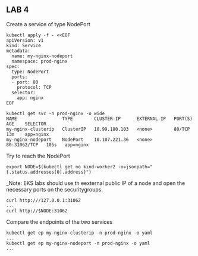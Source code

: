 ## LAB 4
Create a service of type NodePort 
```
kubectl apply -f - <<EOF
apiVersion: v1
kind: Service
metadata:
  name: my-nginx-nodeport
  namespace: prod-nginx
spec:
  type: NodePort
  ports:
  - port: 80
    protocol: TCP
  selector:
    app: nginx
EOF
```
```
kubectl get svc -n prod-nginx -o wide
NAME                 TYPE        CLUSTER-IP      EXTERNAL-IP   PORT(S)        AGE    SELECTOR
my-nginx-clusterip   ClusterIP   10.99.180.103   <none>        80/TCP         13m    app=nginx
my-nginx-nodeport    NodePort    10.107.221.36   <none>        80:31062/TCP   105s   app=nginx
```
Try to reach the NodePort
```
export NODE=$(kubectl get no kind-worker2 -o=jsonpath="{.status.addresses[0].address}")
```
_Note: EKS labs should use th eexternal public IP of a node and open the necessary ports on the securitygroups.
```
curl http:///127.0.0.1:31062
...
curl http://$NODE:31062
```
Compare the endpoints of the two services
```
kubectl get ep my-nginx-clusterip -n prod-nginx -o yaml
...
kubectl get ep my-nginx-nodeport -n prod-nginx -o yaml
...
```

